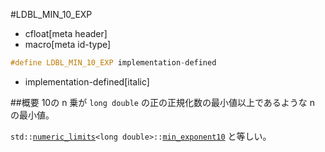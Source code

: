 #LDBL_MIN_10_EXP
* cfloat[meta header]
* macro[meta id-type]

```cpp
#define LDBL_MIN_10_EXP implementation-defined
```
* implementation-defined[italic]

##概要
10の n 乗が `long double` の正の正規化数の最小値以上であるような n の最小値。

`std::`[`numeric_limits`](/reference/limits/numeric_limits.md)`<long double>::`[`min_exponent10`](/reference/limits/numeric_limits/min_exponent10.md) と等しい。
